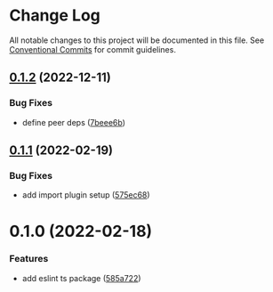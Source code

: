 # Change Log

All notable changes to this project will be documented in this file.
See [Conventional Commits](https://conventionalcommits.org) for commit guidelines.

## [0.1.2](https://github.com/karolis-sh/configs/compare/@k.sh/eslint-config-typescript@0.1.1...@k.sh/eslint-config-typescript@0.1.2) (2022-12-11)

### Bug Fixes

- define peer deps ([7beee6b](https://github.com/karolis-sh/configs/commit/7beee6b5725833031969b56f8c989b884a6ffb64))

## [0.1.1](https://github.com/karolis-sh/configs/compare/@k.sh/eslint-config-typescript@0.1.0...@k.sh/eslint-config-typescript@0.1.1) (2022-02-19)

### Bug Fixes

- add import plugin setup ([575ec68](https://github.com/karolis-sh/configs/commit/575ec6856a1962ac8fe3a0272ffa494b974132c7))

# 0.1.0 (2022-02-18)

### Features

- add eslint ts package ([585a722](https://github.com/karolis-sh/configs/commit/585a72212efcc7f2b498061c537ee464cb8102df))
